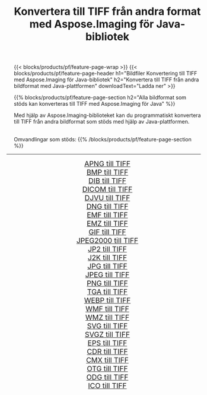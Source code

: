 ﻿---
title: Konvertera till TIFF från andra format med Aspose.Imaging för Java-bibliotek 
weight: 3920
url: /sv/java/conversion/to/tiff 
lang: sv
langdirlevel: 2
locales: zh-hans,ja,it,ru,de,es,fr,nl,id,lt,pl,pt,vi,tr,ko,zh-hant,ar,hi,th,sv,cs,uk,he
description: Med Aspose.Imaging kan du konvertera till TIFF från andra format med Java
---

{{< blocks/products/pf/feature-page-wrap >}}
{{< blocks/products/pf/feature-page-header h1="Bildfiler Konvertering till TIFF med Aspose.Imaging för Java-bibliotek" h2="Konvertera till TIFF från andra bildformat med Java-plattformen" downloadText="Ladda ner" >}}


{{% blocks/products/pf/feature-page-section  h2="Alla bildformat som stöds kan konverteras till TIFF med Aspose.Imaging för Java" %}}
<p align=justify>Med hjälp av Aspose.Imaging-biblioteket kan du programmatiskt konvertera till TIFF från andra bildformat som stöds med hjälp av Java-plattformen.</p>
<br/>
Omvandlingar som stöds:
{{% /blocks/products/pf/feature-page-section %}}
<div class="container-fluid productfamilypage bg-gray">
    <div class="convertypes bg-gray agp-content section">
        <div class="container">
		<hr style="margin-left:-20px;"/>
		<div class="row other-converters" style="gap: 10px;font-size: 19px;text-align:center;">
		    <div class='col-md-2 other-converter remove-lp remove-rp'><a href="/imaging/sv/java/conversion/apng-to-tiff" style="padding:15px;">APNG till TIFF</a></div>
<div class='col-md-2 other-converter remove-lp remove-rp'><a href="/imaging/sv/java/conversion/bmp-to-tiff" style="padding:15px;">BMP till TIFF</a></div>
<div class='col-md-2 other-converter remove-lp remove-rp'><a href="/imaging/sv/java/conversion/dib-to-tiff" style="padding:15px;">DIB till TIFF</a></div>
<div class='col-md-2 other-converter remove-lp remove-rp'><a href="/imaging/sv/java/conversion/dicom-to-tiff" style="padding:15px;">DICOM till TIFF</a></div>
<div class='col-md-2 other-converter remove-lp remove-rp'><a href="/imaging/sv/java/conversion/djvu-to-tiff" style="padding:15px;">DJVU till TIFF</a></div>
<div class='col-md-2 other-converter remove-lp remove-rp'><a href="/imaging/sv/java/conversion/dng-to-tiff" style="padding:15px;">DNG till TIFF</a></div>
<div class='col-md-2 other-converter remove-lp remove-rp'><a href="/imaging/sv/java/conversion/emf-to-tiff" style="padding:15px;">EMF till TIFF</a></div>
<div class='col-md-2 other-converter remove-lp remove-rp'><a href="/imaging/sv/java/conversion/emz-to-tiff" style="padding:15px;">EMZ till TIFF</a></div>
<div class='col-md-2 other-converter remove-lp remove-rp'><a href="/imaging/sv/java/conversion/gif-to-tiff" style="padding:15px;">GIF till TIFF</a></div>
<div class='col-md-2 other-converter remove-lp remove-rp'><a href="/imaging/sv/java/conversion/jpeg2000-to-tiff" style="padding:15px;">JPEG2000 till TIFF</a></div>
<div class='col-md-2 other-converter remove-lp remove-rp'><a href="/imaging/sv/java/conversion/jp2-to-tiff" style="padding:15px;">JP2 till TIFF</a></div>
<div class='col-md-2 other-converter remove-lp remove-rp'><a href="/imaging/sv/java/conversion/j2k-to-tiff" style="padding:15px;">J2K till TIFF</a></div>
<div class='col-md-2 other-converter remove-lp remove-rp'><a href="/imaging/sv/java/conversion/jpg-to-tiff" style="padding:15px;">JPG till TIFF</a></div>
<div class='col-md-2 other-converter remove-lp remove-rp'><a href="/imaging/sv/java/conversion/jpeg-to-tiff" style="padding:15px;">JPEG till TIFF</a></div>
<div class='col-md-2 other-converter remove-lp remove-rp'><a href="/imaging/sv/java/conversion/png-to-tiff" style="padding:15px;">PNG till TIFF</a></div>
<div class='col-md-2 other-converter remove-lp remove-rp'><a href="/imaging/sv/java/conversion/tga-to-tiff" style="padding:15px;">TGA till TIFF</a></div>
<div class='col-md-2 other-converter remove-lp remove-rp'><a href="/imaging/sv/java/conversion/webp-to-tiff" style="padding:15px;">WEBP till TIFF</a></div>
<div class='col-md-2 other-converter remove-lp remove-rp'><a href="/imaging/sv/java/conversion/wmf-to-tiff" style="padding:15px;">WMF till TIFF</a></div>
<div class='col-md-2 other-converter remove-lp remove-rp'><a href="/imaging/sv/java/conversion/wmz-to-tiff" style="padding:15px;">WMZ till TIFF</a></div>
<div class='col-md-2 other-converter remove-lp remove-rp'><a href="/imaging/sv/java/conversion/svg-to-tiff" style="padding:15px;">SVG till TIFF</a></div>
<div class='col-md-2 other-converter remove-lp remove-rp'><a href="/imaging/sv/java/conversion/svgz-to-tiff" style="padding:15px;">SVGZ till TIFF</a></div>
<div class='col-md-2 other-converter remove-lp remove-rp'><a href="/imaging/sv/java/conversion/eps-to-tiff" style="padding:15px;">EPS till TIFF</a></div>
<div class='col-md-2 other-converter remove-lp remove-rp'><a href="/imaging/sv/java/conversion/cdr-to-tiff" style="padding:15px;">CDR till TIFF</a></div>
<div class='col-md-2 other-converter remove-lp remove-rp'><a href="/imaging/sv/java/conversion/cmx-to-tiff" style="padding:15px;">CMX till TIFF</a></div>
<div class='col-md-2 other-converter remove-lp remove-rp'><a href="/imaging/sv/java/conversion/otg-to-tiff" style="padding:15px;">OTG till TIFF</a></div>
<div class='col-md-2 other-converter remove-lp remove-rp'><a href="/imaging/sv/java/conversion/odg-to-tiff" style="padding:15px;">ODG till TIFF</a></div>
<div class='col-md-2 other-converter remove-lp remove-rp'><a href="/imaging/sv/java/conversion/ico-to-tiff" style="padding:15px;">ICO till TIFF</a></div>
                </div>
        </div>
    </div>
</div>
<br/>

